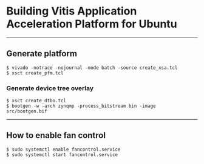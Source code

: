 # Building Vitis Application Acceleration Platform for Ubuntu

***

## Generate platform

```shell-session
$ vivado -notrace -nojournal -mode batch -source create_xsa.tcl
$ xsct create_pfm.tcl
```

### Generate device tree overlay

```shell-session
$ xsct create_dtbo.tcl
$ bootgen -w -arch zynqmp -process_bitstream bin -image src/bootgen.bif
```

***

## How to enable fan control

```shell-session
$ sudo systemctl enable fancontrol.service
$ sudo systemctl start fancontrol.service
```
